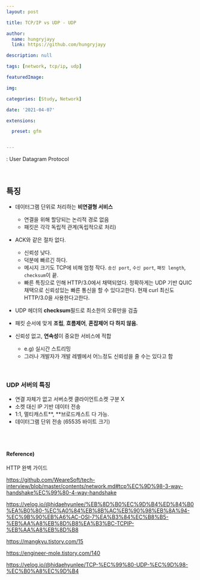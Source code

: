 ```yaml
---
layout: post

title: TCP/IP vs UDP - UDP

author: 
  name: hungryjayy
  link: https://github.com/hungryjayy

description: null

tags: [network, tcp/ip, udp]

featuredImage: 

img: 

categories: [Study, Network]

date: '2021-04-07'

extensions:

  preset: gfm


---
```


: User Datagram Protocol

<br>

## 특징

* 데이터그램 단위로 처리하는 **비연결형 서비스**
  * 연결을 위해 할당되는 논리적 경로 없음
  * 패킷은 각각 독립적 관계(독립적으로 처리)
* ACK와 같은 절차 없다.
  * 신뢰성 낮다.
  * 덕분에 빠르긴 하다.
  * 메시지 크기도 TCP에 비해 엄청 작다. `송신 port`, `수신 port`, `패킷 length`, `checksum`이 끝.
  * 빠른 특징으로 인해 HTTP/3.0에서 채택되었다. 정확하게는 UDP 기반 QUIC 채택으로 신뢰성있는 빠른 통신을 할 수 있다고한다. 현재 curl 최신도 HTTP/3.0을 사용한다고한다.
  
* UDP 헤더의 **checksum**필드로 최소한의 오류만을 검출
* 패킷 순서에 맞게 **조립**, **흐름제어**, **혼잡제어** **다 하지 않음.**
* 신뢰성 없고, **연속성**이 중요한 서비스에 적합
  * e.g) 실시간 스트리밍
  * 그러나 개발자가 개발 레벨에서 어느정도 신뢰성을 줄 수는 있다고 함

<br>

### UDP 서버의 특징

* 연결 자체가 없고 서버소켓 클라이언트소켓 구분 X
* 소켓 대신 IP 기반 데이터 전송
* 1:1, 멀티캐스트**, **브로드캐스트 다 가능.
* 데이터그램 단위 전송 (65535 바이트 크기)

<br><br>

#### Reference)

HTTP 완벽 가이드

https://github.com/WeareSoft/tech-interview/blob/master/contents/network.md#tcp%EC%9D%98-3-way-handshake%EC%99%80-4-way-handshake

https://velog.io/@hidaehyunlee/%EB%8D%B0%EC%9D%B4%ED%84%B0%EA%B0%80-%EC%A0%84%EB%8B%AC%EB%90%98%EB%8A%94-%EC%9B%90%EB%A6%AC-OSI-7%EA%B3%84%EC%B8%B5-%EB%AA%A8%EB%8D%B8%EA%B3%BC-TCPIP-%EB%AA%A8%EB%8D%B8

https://mangkyu.tistory.com/15

https://engineer-mole.tistory.com/140

https://velog.io/@hidaehyunlee/TCP-%EC%99%80-UDP-%EC%9D%98-%EC%B0%A8%EC%9D%B4